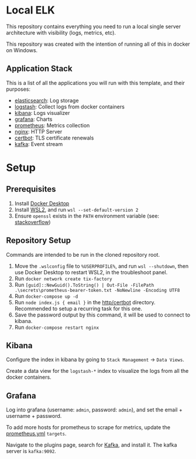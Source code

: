 # Local ELK

This repository contains everything you need to run a local single server architecture with visibility (logs, metrics, etc).

This repository was created with the intention of running all of this in docker on Windows.

## Application Stack

This is a list of all the applications you will run with this template, and their purposes:

- [elasticsearch](https://www.elastic.co/elasticsearch/): Log storage
- [logstash](https://www.elastic.co/logstash/): Collect logs from docker containers
- [kibana](https://www.elastic.co/kibana/): Logs visualizer
- [grafana](https://grafana.com/): Charts
- [prometheus](https://prometheus.io/): Metrics collection
- [nginx](https://www.nginx.com): HTTP Server
- [certbot](https://certbot.eff.org/): TLS certificate renewals
- [kafka](https://kafka.apache.org): Event stream

# Setup

## Prerequisites

1. Install [Docker Desktop](https://www.docker.com/products/docker-desktop)
2. Install [WSL2](https://aka.ms/wsl2kernel), and run `wsl --set-default-version 2`
3. Ensure `openssl` exists in the `PATH` environment variable (see: [stackoverflow](https://stackoverflow.com/a/51757939/1663648))

## Repository Setup

Commands are intended to be run in the cloned repository root.

1. Move the `.wslconfig` file to `%USERPROFILE%`, and run `wsl --shutdown`, then use Docker Desktop to restart WSL2, in the troubleshoot panel.
2. Run `docker network create tix-factory`
3. Run `[guid]::NewGuid().ToString() | Out-File -FilePath .\secrets\prometheus-bearer-token.txt -NoNewline -Encoding UTF8`
4. Run `docker-compose up -d`
5. Run `node index.js { email }` in the [http/certbot](./http/certbot) directory. Recommended to setup a recurring task for this one.
6. Save the password output by this command, it will be used to connect to kibana.
7. Run `docker-compose restart nginx`

## Kibana

Configure the index in kibana by going to `Stack Management` -> `Data Views`.

Create a data view for the `logstash-*` index to visualize the logs from all the docker containers.

## Grafana

Log into grafana (username: `admin`, password: `admin`), and set the email + username + password.

To add more hosts for prometheus to scrape for metrics, update the [prometheus.yml](./metrics/prometheus.yml) `targets`.

Navigate to the plugins page, search for [Kafka](https://grafana.com/grafana/plugins/hamedkarbasi93-kafka-datasource/), and install it. The kafka server is `kafka:9092`.
